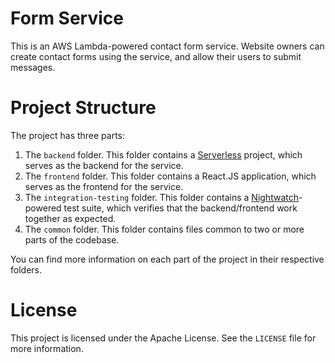 # Form Service

This is an AWS Lambda-powered contact form service.  Website owners can create contact forms using the service, and allow their users to submit messages.

# Project Structure

The project has three parts:

1. The `backend` folder.  This folder contains a [Serverless](https://github.com/serverless/serverless) project, which serves as the backend for the service.
2. The `frontend` folder.  This folder contains a React.JS application, which serves as the frontend for the service.
3. The `integration-testing` folder.  This folder contains a [Nightwatch](https://github.com/nightwatchjs/nightwatch)-powered test suite, which verifies that the backend/frontend work together as expected.
4. The `common` folder.  This folder contains files common to two or more parts of the codebase.

You can find more information on each part of the project in their respective folders.

# License

This project is licensed under the Apache License.  See the `LICENSE` file for more information.
